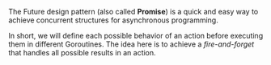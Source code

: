 The Future design pattern (also called **Promise**) is a quick and easy way to achieve concurrent structures for 
asynchronous programming.

In short, we will define each possible behavior of an action before executing them in different Goroutines. The idea
here is to achieve a *fire-and-forget* that handles all possible results in an action.